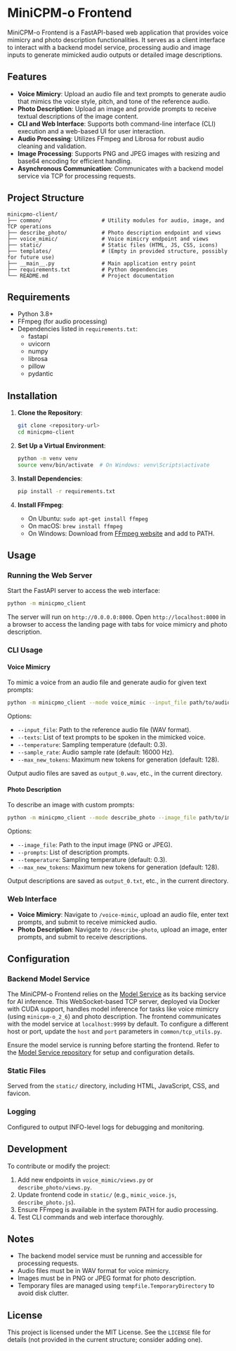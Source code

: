 # MiniCPM-o Frontend

MiniCPM-o Frontend is a FastAPI-based web application that provides voice mimicry and photo description functionalities. It serves as a client interface to interact with a backend model service, processing audio and image inputs to generate mimicked audio outputs or detailed image descriptions.

## Features

- **Voice Mimicry**: Upload an audio file and text prompts to generate audio that mimics the voice style, pitch, and tone of the reference audio.
- **Photo Description**: Upload an image and provide prompts to receive textual descriptions of the image content.
- **CLI and Web Interface**: Supports both command-line interface (CLI) execution and a web-based UI for user interaction.
- **Audio Processing**: Utilizes FFmpeg and Librosa for robust audio cleaning and validation.
- **Image Processing**: Supports PNG and JPEG images with resizing and base64 encoding for efficient handling.
- **Asynchronous Communication**: Communicates with a backend model service via TCP for processing requests.

## Project Structure

```
minicpmo-client/
├── common/                   # Utility modules for audio, image, and TCP operations
├── describe_photo/           # Photo description endpoint and views
├── voice_mimic/              # Voice mimicry endpoint and views
├── static/                   # Static files (HTML, JS, CSS, icons)
├── templates/                # (Empty in provided structure, possibly for future use)
├── __main__.py               # Main application entry point
├── requirements.txt          # Python dependencies
└── README.md                 # Project documentation
```

## Requirements

- Python 3.8+
- FFmpeg (for audio processing)
- Dependencies listed in `requirements.txt`:
  - fastapi
  - uvicorn
  - numpy
  - librosa
  - pillow
  - pydantic

## Installation

1. **Clone the Repository**:
   ```bash
   git clone <repository-url>
   cd minicpmo-client
   ```

2. **Set Up a Virtual Environment**:
   ```bash
   python -m venv venv
   source venv/bin/activate  # On Windows: venv\Scripts\activate
   ```

3. **Install Dependencies**:
   ```bash
   pip install -r requirements.txt
   ```

4. **Install FFmpeg**:
   - On Ubuntu: `sudo apt-get install ffmpeg`
   - On macOS: `brew install ffmpeg`
   - On Windows: Download from [FFmpeg website](https://ffmpeg.org/download.html) and add to PATH.

## Usage

### Running the Web Server

Start the FastAPI server to access the web interface:

```bash
python -m minicpmo_client
```

The server will run on `http://0.0.0.0:8000`. Open `http://localhost:8000` in a browser to access the landing page with tabs for voice mimicry and photo description.

### CLI Usage

#### Voice Mimicry
To mimic a voice from an audio file and generate audio for given text prompts:

```bash
python -m minicpmo_client --mode voice_mimic --input_file path/to/audio.wav --texts "Hello, world!" "How are you?"
```

Options:
- `--input_file`: Path to the reference audio file (WAV format).
- `--texts`: List of text prompts to be spoken in the mimicked voice.
- `--temperature`: Sampling temperature (default: 0.3).
- `--sample_rate`: Audio sample rate (default: 16000 Hz).
- `--max_new_tokens`: Maximum new tokens for generation (default: 128).

Output audio files are saved as `output_0.wav`, etc., in the current directory.

#### Photo Description
To describe an image with custom prompts:

```bash
python -m minicpmo_client --mode describe_photo --image_file path/to/image.jpg --prompts "Describe the scene." "What objects are present?"
```

Options:
- `--image_file`: Path to the input image (PNG or JPEG).
- `--prompts`: List of description prompts.
- `--temperature`: Sampling temperature (default: 0.3).
- `--max_new_tokens`: Maximum new tokens for generation (default: 128).

Output descriptions are saved as `output_0.txt`, etc., in the current directory.

### Web Interface

- **Voice Mimicry**: Navigate to `/voice-mimic`, upload an audio file, enter text prompts, and submit to receive mimicked audio.
- **Photo Description**: Navigate to `/describe-photo`, upload an image, enter prompts, and submit to receive descriptions.

## Configuration

### Backend Model Service
The MiniCPM-o Frontend relies on the [Model Service](https://github.com/kaseyq/model-service) as its backing service for AI inference. This WebSocket-based TCP server, deployed via Docker with CUDA support, handles model inference for tasks like voice mimicry (using `minicpm-o_2_6`) and photo description. The frontend communicates with the model service at `localhost:9999` by default. To configure a different host or port, update the `host` and `port` parameters in `common/tcp_utils.py`.

Ensure the model service is running before starting the frontend. Refer to the [Model Service repository](https://github.com/kaseyq/model-service) for setup and configuration details.

### Static Files
Served from the `static/` directory, including HTML, JavaScript, CSS, and favicon.

### Logging
Configured to output INFO-level logs for debugging and monitoring.

## Development

To contribute or modify the project:

1. Add new endpoints in `voice_mimic/views.py` or `describe_photo/views.py`.
2. Update frontend code in `static/` (e.g., `mimic_voice.js`, `describe_photo.js`).
3. Ensure FFmpeg is available in the system PATH for audio processing.
4. Test CLI commands and web interface thoroughly.

## Notes

- The backend model service must be running and accessible for processing requests.
- Audio files must be in WAV format for voice mimicry.
- Images must be in PNG or JPEG format for photo description.
- Temporary files are managed using `tempfile.TemporaryDirectory` to avoid disk clutter.

## License

This project is licensed under the MIT License. See the `LICENSE` file for details (not provided in the current structure; consider adding one).
